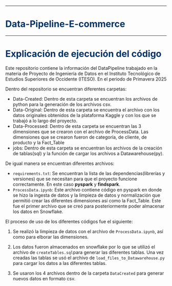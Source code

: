 ___
# <font color= #003366> **Data-Pipeline-E-commerce** </font>
___

# <font color= #003366> **Explicación de ejecución del código** </font>

Este repositorio contiene la información del DataPipeline trabajado en la materia de Proyecto de Ingeniería de Datos en el Instituto Tecnológico de Estudios Superiores de Occidente (ITESO). En el periodo de Primavera 2025

Dentro del repositorio se encuentran diferentes carpetas: 
- Data-Created: Dentro de esta carpeta se encuentran los archivos de python para la generación de los archivos csv.
- Data-Original: Dentro de esta carpeta se encuentra el archivo con los datos originales obtenidos de la plataforma Kaggle y con los que se trabajó a lo largo del proyecto. 
- Data-Processed: Dentro de esta carpeta se encuentran las 3 dimensiones que se crearon con el archivo de ProcessData. Las dimensiones que se crearon fueron de categoría, de cliente, de producto y la Fact_Table
- jobs: Dentro de esta carpeta se encuentran los archivos de la creación de tablas(sql) y la función de cargar los archivos a Datawarehouse(py).

De igual manera se encuentran diferentes archivos:
- `requirements.txt`: Se encuentran la lista de las dependencias(librerías y versiones) que se necesitan para que el proyecto funcione correctamente. En este caso **pyspark** y **findspark**.
- `ProcessData.ipynb`: Este archivo contiene código en pyspark en donde se hizo la ingesta de datos y la limpieza de datos y normalización que permitió crear las diferentes dimensiones así como la Fact_Table. Este fue el primer archivo que se creó para posteriormente poder almacenar los datos en Snowflake.

El proceso de uso de los diferentes códigos fue el siguiente:

1. Se realizó la limpieza de datos con el archivo de `ProcessData.ipynb`, así como para elborar las dimensiones.

2. Los datos fueron almacenados en snowflake por lo que se utilizó el archivo de `createTables.sql`para generar las diferentes tablas. Una vez creadas las tablas se usó el archivo de `load_files_to_Datawarehouse.py` para cargar los datos a las diferentes tablas.

3. Se usaron los 4 archivos dentro de la carpeta `DataCreated` para generar nuevos datos en formato csv.
